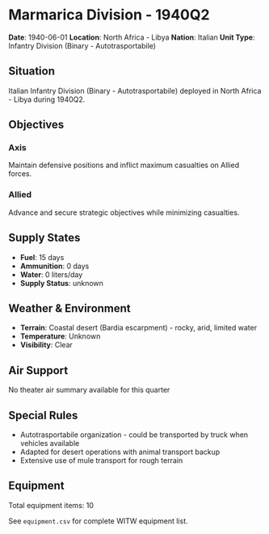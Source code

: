 # Marmarica Division - 1940Q2

**Date**: 1940-06-01
**Location**: North Africa - Libya
**Nation**: Italian
**Unit Type**: Infantry Division (Binary - Autotrasportabile)

## Situation

Italian Infantry Division (Binary - Autotrasportabile) deployed in North Africa - Libya during 1940Q2.

## Objectives

### Axis
Maintain defensive positions and inflict maximum casualties on Allied forces.

### Allied
Advance and secure strategic objectives while minimizing casualties.

## Supply States

- **Fuel**: 15 days
- **Ammunition**: 0 days
- **Water**: 0 liters/day
- **Supply Status**: unknown

## Weather & Environment

- **Terrain**: Coastal desert (Bardia escarpment) - rocky, arid, limited water
- **Temperature**: Unknown
- **Visibility**: Clear

## Air Support

No theater air summary available for this quarter

## Special Rules

- Autotrasportabile organization - could be transported by truck when vehicles available
- Adapted for desert operations with animal transport backup
- Extensive use of mule transport for rough terrain

## Equipment

Total equipment items: 10

See `equipment.csv` for complete WITW equipment list.
